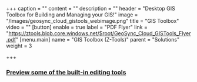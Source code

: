 +++
caption = ""
content = ""
description = ""
header = "Desktop GIS Toolbox for Building and Managing your GIS!"
image = "/images/geosync_cloud_gistools_webimage.png"
title = "GIS Toolbox"
video = ""
[button]
enable = true
label = "PDF Flyer"
link = "https://ztools.blob.core.windows.net/$root/GeoSync_Cloud_GISTools_Flyer.pdf"
[menu.main]
name = "GIS Toolbox (Z-Tools)"
parent = "Solutions"
weight = 3

+++
### [Preview some of the built-in editing tools](https://vimeo.com/manage/folders/10037241)